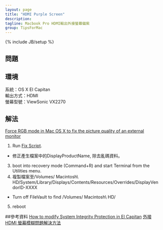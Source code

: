```yaml
---
layout: page
title: "HDMI Purple Screen"
description: 
tagline: Macbook Pro HDMI輸出外接螢幕偏紫
group: TipsForMac
---
```

{% include JB/setup %}

## 問題

## 環境
系統：OS X EI Capitan  
輸出方式：HDMI  
螢幕型號：ViewSonic VX2270


## 解法
[Force RGB mode in Mac OS X to fix the picture quality of an external monitor](http://www.ireckon.net/2013/03/force-rgb-mode-in-mac-os-x-to-fix-the-picture-quality-of-an-external-monitor/comment-page-11#comment-14866)

1. Run [Fix Script](https://gist.github.com/adaugherity/7435890).
  * 修正產生檔案中的DisplayProductName, 除去亂碼資料。
3. boot into recovery mode (Command+R) and start Terminal from the Utilities menu.
4. 複製檔案至/Volumes/ Macintosh\ HD/System/Library/Displays/Contents/Resources/Overrides/DisplayVendorID-XXXX  
  * Turn off FileVault to find /Volumes/ Macintosh\ HD/
5. reboot


##參考資料
[How to modify System Integrity Protection in El Capitan](http://www.macworld.com/article/2986118/security/how-to-modify-system-integrity-protection-in-el-capitan.html)
[外接 HDMI 螢幕模糊問題解決方法](http://iphone4.tw/forums/showthread.php?t=206400)